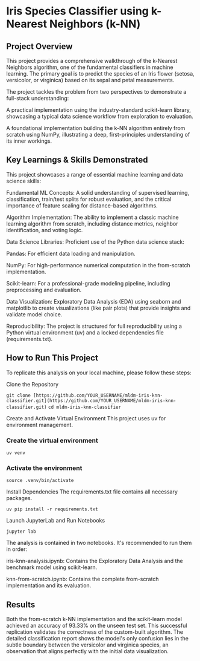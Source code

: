 # Iris Species Classifier using k-Nearest Neighbors (k-NN)

## Project Overview
This project provides a comprehensive walkthrough of the k-Nearest Neighbors algorithm, one of the fundamental classifiers in machine learning. The primary goal is to predict the species of an Iris flower (setosa, versicolor, or virginica) based on its sepal and petal measurements.

The project tackles the problem from two perspectives to demonstrate a full-stack understanding:

A practical implementation using the industry-standard scikit-learn library, showcasing a typical data science workflow from exploration to evaluation.

A foundational implementation building the k-NN algorithm entirely from scratch using NumPy, illustrating a deep, first-principles understanding of its inner workings.

## Key Learnings & Skills Demonstrated
This project showcases a range of essential machine learning and data science skills:

Fundamental ML Concepts: A solid understanding of supervised learning, classification, train/test splits for robust evaluation, and the critical importance of feature scaling for distance-based algorithms.

Algorithm Implementation: The ability to implement a classic machine learning algorithm from scratch, including distance metrics, neighbor identification, and voting logic.

Data Science Libraries: Proficient use of the Python data science stack:

Pandas: For efficient data loading and manipulation.

NumPy: For high-performance numerical computation in the from-scratch implementation.

Scikit-learn: For a professional-grade modeling pipeline, including preprocessing and evaluation.

Data Visualization: Exploratory Data Analysis (EDA) using seaborn and matplotlib to create visualizations (like pair plots) that provide insights and validate model choice.

Reproducibility: The project is structured for full reproducibility using a Python virtual environment (uv) and a locked dependencies file (requirements.txt).

## How to Run This Project
To replicate this analysis on your local machine, please follow these steps:

Clone the Repository

```git clone [https://github.com/YOUR_USERNAME/mldm-iris-knn-classifier.git](https://github.com/YOUR_USERNAME/mldm-iris-knn-classifier.git)```
```cd mldm-iris-knn-classifier```

Create and Activate Virtual Environment
This project uses uv for environment management.

### Create the virtual environment
```uv venv```

### Activate the environment
```source .venv/bin/activate```

Install Dependencies
The requirements.txt file contains all necessary packages.

```uv pip install -r requirements.txt```

Launch JupyterLab and Run Notebooks

```jupyter lab```

The analysis is contained in two notebooks. It's recommended to run them in order:

iris-knn-analysis.ipynb: Contains the Exploratory Data Analysis and the benchmark model using scikit-learn.

knn-from-scratch.ipynb: Contains the complete from-scratch implementation and its evaluation.

## Results

Both the from-scratch k-NN implementation and the scikit-learn model achieved an accuracy of 93.33% on the unseen test set. This successful replication validates the correctness of the custom-built algorithm. The detailed classification report shows the model's only confusion lies in the subtle boundary between the versicolor and virginica species, an observation that aligns perfectly with the initial data visualization.
